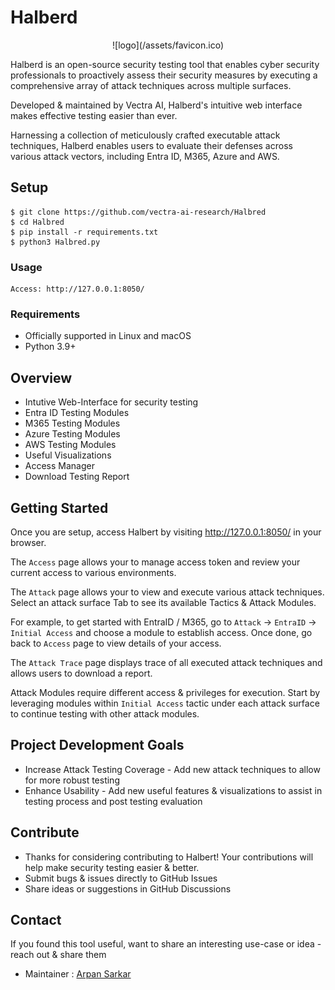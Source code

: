 # Halberd
<p align="center">
    ![logo](/assets/favicon.ico)
</p>
Halberd is an open-source security testing tool that enables cyber security professionals to proactively assess their security measures by executing a comprehensive array of attack techniques across multiple surfaces.

Developed & maintained by Vectra AI, Halberd's intuitive web interface makes effective testing easier than ever.

Harnessing a collection of meticulously crafted executable attack techniques, Halberd enables users to evaluate their defenses across various attack vectors, including Entra ID, M365, Azure and AWS.

## Setup
```
$ git clone https://github.com/vectra-ai-research/Halbred
$ cd Halbred
$ pip install -r requirements.txt
$ python3 Halbred.py
```

### Usage
```
Access: http://127.0.0.1:8050/
```

### Requirements
- Officially supported in Linux and macOS
- Python 3.9+

## Overview
- Intutive Web-Interface for security testing
- Entra ID Testing Modules
- M365 Testing Modules
- Azure Testing Modules
- AWS Testing Modules
- Useful Visualizations
- Access Manager
- Download Testing Report

## Getting Started
Once you are setup, access Halbert by visiting http://127.0.0.1:8050/ in your browser. 

The `Access` page allows your to manage access token and review your current access to various environments.

The `Attack` page allows your to view and execute various attack techniques. Select an attack surface Tab to see its available Tactics & Attack Modules. 

For example, to get started with EntraID / M365, go to `Attack` -> `EntraID` -> `Initial Access` and choose a module to establish access. Once done, go back to `Access` page to view details of your access.

The `Attack Trace` page displays trace of all executed attack techniques and allows users to download a report.

Attack Modules require different access & privileges for execution. Start by leveraging modules within `Initial Access` tactic under each attack surface to continue testing with other attack modules. 

## Project Development Goals
- Increase Attack Testing Coverage - Add new attack techniques to allow for more robust testing
- Enhance Usability - Add new useful features & visualizations to assist in testing process and post testing evaluation

## Contribute
- Thanks for considering contributing to Halbert! Your contributions will help make security testing easier & better.
- Submit bugs & issues directly to GitHub Issues
- Share ideas or suggestions in GitHub Discussions

## Contact
If you found this tool useful, want to share an interesting use-case or idea - reach out & share them
 - Maintainer : [Arpan Sarkar](https://www.linkedin.com/in/arpan-sarkar/)